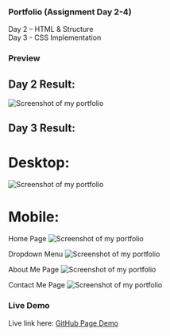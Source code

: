 ### Portfolio (Assignment Day 2-4)
Day 2 – HTML &amp; Structure<br>
Day 3 - CSS Implementation

### Preview
## Day 2 Result:
![Screenshot of my portfolio](Screenshot.png)

## Day 3 Result:

# Desktop:
![Screenshot of my portfolio](Screenshot.png)

# Mobile:<br>
Home Page
![Screenshot of my portfolio](Screenshot_20250825_033050.jpg)

Dropdown Menu
![Screenshot of my portfolio](Screenshot_20250825_033055.jpg)

About Me Page
![Screenshot of my portfolio](Screenshot_20250825_033103.jpg)

Contact Me Page
![Screenshot of my portfolio](Screenshot_20250825_033112.jpg)



### Live Demo
Live link here:
[GitHub Page Demo](https://kennethdjasmin.github.io/Task-2-Practice-Exercise/index.html)




